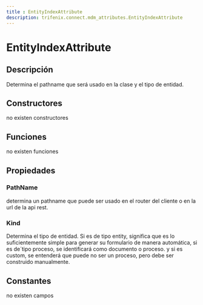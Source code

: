 ```yaml
---
title : EntityIndexAttribute
description: trifenix.connect.mdm_attributes.EntityIndexAttribute
---
```




# EntityIndexAttribute

## Descripción
Determina el pathname que será usado en la clase y
el tipo de entidad.
## Constructores

no existen constructores


## Funciones

no existen funciones

## Propiedades

### PathName
determina un pathname que puede ser usado en el router del cliente
o en la url de la api rest.
### Kind
Determina el tipo de entidad.
Si es de tipo entity, significa que es lo suficientemente simple para generar su formulario
de manera automática,
si es de´tipo proceso, se identificará como documento o proceso.
y si es custom, se entenderá que puede no ser un proceso, pero debe ser construido manualmente.
## Constantes
no existen campos

